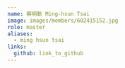 ```yaml
---
name: 蔡明勳 Ming-hsun Tsai 
image: images/members/602415152.jpg 
role: master
aliases:
  - ming hsun tsai
links:
  github: link_to_github 
---
```

